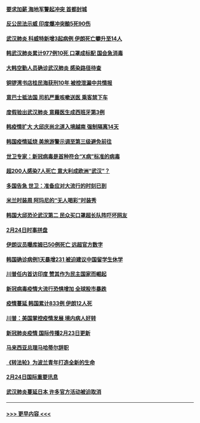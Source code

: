 #### [要求加薪 海地军警起冲突 首都封城](../pages/prog202/a102785256.md?t=02251731) 
#### [反公民法示威 印度爆冲突酿5死90伤](../pages/prog202/a102785244.md?t=02251731) 
#### [武汉肺炎 科威特新增3起病例 伊朗死亡攀升至14人](../pages/prog202/a102785229.md?t=02251731) 
#### [韩武汉肺炎累计977例10死 口罩成标配 国会急消毒](../pages/prog202/a102784917.md?t=02251731) 
#### [大韩空勤人员确诊武汉肺炎 感染路径待查](../pages/prog202/a102785145.md?t=02251731) 
#### [铜锣湾书店桂民海获刑10年 被控泄漏中共情报](../pages/prog202/a102785088.md?t=02251731) 
#### [意巴士抵法国 司机严重咳嗽送医 乘客禁下车](../pages/prog202/a102785016.md?t=02251731) 
#### [度假验出武汉肺炎 意藉医生成西班牙第3例](../pages/prog202/a102785005.md?t=02251731) 
#### [韩疫情扩大 大邱庆尚北道入境越南 强制隔离14天](../pages/prog202/a102784992.md?t=02251731) 
#### [韩国疫情延烧 美旅游警示调至第三级避免前往](../pages/prog202/a102784949.md?t=02251731) 
#### [世卫专家：新冠病毒是首种符合“X病”标准的病毒](../pages/prog202/a102784702.md?t=02251731) 
#### [超200人感染7人死亡 意大利成欧洲“武汉”？](../pages/prog202/a102784822.md?t=02251731) 
#### [多国告急 世卫：准备应对大流行的时刻已到](../pages/prog202/a102784810.md?t=02251731) 
#### [米兰时装周 阿玛尼的“无人喝彩”时装秀](../pages/prog202/a102784750.md?t=02251731) 
#### [韩国大邱恐沦武汉第二 民众买口罩超长队阵吓坏网友](../pages/prog202/a102784714.md?t=02251731) 
#### [2月24日时事拼盘](../pages/prog202/a102784745.md?t=02251731) 
#### [伊朗议员曝库姆已50例死亡 远超官方数字](../pages/prog202/a102784656.md?t=02251731) 
#### [韩国确诊病例1天暴增231 被迫建议中国留学生休学](../pages/prog202/a102784629.md?t=02251731) 
#### [川普任内首访印度 赞其作为民主国家而崛起](../pages/prog202/a102784631.md?t=02251731) 
#### [新冠病毒疫情大流行恐惧增加 全球股市暴跌](../pages/prog202/a102784603.md?t=02251731) 
#### [疫情蔓延 韩国累计833例 伊朗12人死](../pages/prog202/a102784616.md?t=02251731) 
#### [川普：美国掌控疫情发展 境内病人好转](../pages/prog202/a102784609.md?t=02251731) 
#### [新冠肺炎疫情 国际传播2月23日更新](../pages/prog202/a102784438.md?t=02251731) 
#### [马来西亚总理马哈蒂尔辞职](../pages/prog202/a102784436.md?t=02251731) 
#### [《转法轮》为波兰青年打造全新的生命](../pages/prog202/a102784409.md?t=02251731) 
#### [2月24日国际重要讯息](../pages/prog202/a102784367.md?t=02251731) 
#### [武汉肺炎蔓延日本  许多官方活动被迫取消](../pages/prog202/a102784375.md?t=02251731) 

----
#### [ >>> 更早内容 <<< ](../indexes/prog202-earlier.md)
